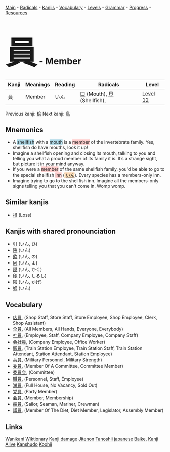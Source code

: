 <style> bigfont {font-size: 100px}</style>
[Main](../README.md) -
[Radicals](../radicals.md) -
[Kanjis](../kanjis.md) -
[Vocabulary](../vocabulary.md) -
[Levels](../levels.md) -
[Grammar](../grammar.md) - 
[Progress](../progress.md) -
[Resources](../resources.md)
# <bigfont> 員</bigfont> - Member 

| Kanji | Meanings | Reading | Radicals | Level |
| --- | --- | --- | --- | --- |
| 員 | Member | いん | [口](../radicals/口.md) (Mouth), [貝](../radicals/貝.md) (Shellfish),  | [Level 12](../levels/wk_level12.md) |

Previous kanji: [倍](倍.md) Next kanji: [島](島.md) 

## Mnemonics
 * A <span style="background-color:#ADD8E6"> shellfish</span> with a <span style="background-color:#ADD8E6"> mouth</span> is a <span style="background-color:#ffcccb"> member</span> of the invertebrate family. Yes, shellfish do have mouths, look it up!
* Imagine a shellfish opening and closing its mouth, talking to you and telling you what a proud member of its family it is. It’s a strange sight, but picture it in your mind anyway.
* If you were a <span style="background-color:#ffcccb"> member</span> of the same shellfish family, you'd be able to go to the special shellfish <span style="background-color:#ffcccb"> inn</span> (<span style="background-color:#fed8b1"> [いん](https://jisho.org/search/いん)</span>). Every species has a members-only inn.
* Imagine trying to go to the shellfish inn. Imagine all the members-only signs telling you that you can't come in. Womp womp.


## Similar kanjis
 * [損](損.md) (Loss)



## Kanjis with shared pronounciation
 * [引](引.md) (いん, ひ)
* [院](院.md) (いん)
* [飲](飲.md) (いん, の)
* [因](因.md) (いん, よ)
* [隠](隠.md) (いん, かく)
* [印](印.md) (いん, しるし)
* [陰](陰.md) (いん, かげ)
* [姻](姻.md) (いん)



## Vocabulary
 * [店員](../vocabulary/員.md), (Shop Staff, Store Staff, Store Employee, Shop Employee, Clerk, Shop Assistant)
* [全員](../vocabulary/員.md), (All Members, All Hands, Everyone, Everybody)
* [社員](../vocabulary/員.md), (Employee, Staff, Company Employee, Company Staff)
* [会社員](../vocabulary/員.md), (Company Employee, Office Worker)
* [駅員](../vocabulary/員.md), (Train Station Employee, Train Station Staff, Train Station Attendant, Station Attendant, Station Employee)
* [兵員](../vocabulary/員.md), (Military Personnel, Military Strength)
* [委員](../vocabulary/員.md), (Member Of A Committee, Committee Member)
* [委員会](../vocabulary/員.md), (Committee)
* [職員](../vocabulary/員.md), (Personnel, Staff, Employee)
* [満員](../vocabulary/員.md), (Full House, No Vacancy, Sold Out)
* [党員](../vocabulary/員.md), (Party Member)
* [会員](../vocabulary/員.md), (Member, Membership)
* [船員](../vocabulary/員.md), (Sailor, Seaman, Mariner, Crewman)
* [議員](../vocabulary/員.md), (Member Of The Diet, Diet Member, Legislator, Assembly Member)




## Links 


[Wanikani](https://www.wanikani.com/kanji/員)
[Wiktionary](https://en.wiktionary.org/wiki/員)
[Kanji damage](http://www.kanjidamage.com/kanji/search?utf8=✓&q=員)
[Jitenon](https://jitenon.com/kanji/員)
[Tanoshii japanese](https://www.tanoshiijapanese.com/dictionary/kanji.cfm?k=員)
[Baike](https://baike.baidu.com/item/員),
[Kanji Alive](https://app.kanjialive.com/員)
[Kanshudo](https://www.kanshudo.com/searchmn?q=員)
[Koohii](https://kanji.koohii.com/study/kanji/員)
